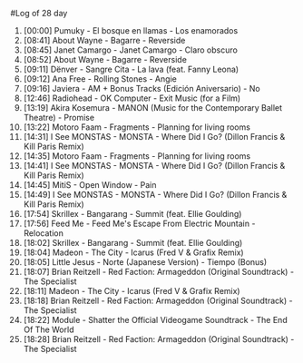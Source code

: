 #Log of 28 day

1. [00:00] Pumuky - El bosque en llamas - Los enamorados
1. [08:41] About Wayne - Bagarre - Reverside
1. [08:45] Janet Camargo - Janet Camargo - Claro obscuro
1. [08:52] About Wayne - Bagarre - Reverside
1. [09:11] Dënver - Sangre Cita - La lava (feat. Fanny Leona)
1. [09:12] Ana Free - Rolling Stones - Angie
1. [09:16] Javiera - AM + Bonus Tracks (Edición Aniversario) - No
1. [12:46] Radiohead - OK Computer - Exit Music (for a Film)
1. [13:19] Akira Kosemura - MANON (Music for the Contemporary Ballet Theatre) - Promise
1. [13:22] Motoro Faam - Fragments - Planning for living rooms
1. [14:31] I See MONSTAS - MONSTA - Where Did I Go? (Dillon Francis & Kill Paris Remix)
1. [14:35] Motoro Faam - Fragments - Planning for living rooms
1. [14:41] I See MONSTAS - MONSTA - Where Did I Go? (Dillon Francis & Kill Paris Remix)
1. [14:45] MitiS - Open Window - Pain
1. [14:49] I See MONSTAS - MONSTA - Where Did I Go? (Dillon Francis & Kill Paris Remix)
1. [17:54] Skrillex - Bangarang - Summit (feat. Ellie Goulding)
1. [17:56] Feed Me - Feed Me's Escape From Electric Mountain - Relocation
1. [18:02] Skrillex - Bangarang - Summit (feat. Ellie Goulding)
1. [18:04] Madeon - The City - Icarus (Fred V & Grafix Remix)
1. [18:05] Little Jesus - Norte (Japanese Version) - Tiempo (Bonus)
1. [18:07] Brian Reitzell - Red Faction: Armageddon (Original Soundtrack) - The Specialist
1. [18:11] Madeon - The City - Icarus (Fred V & Grafix Remix)
1. [18:18] Brian Reitzell - Red Faction: Armageddon (Original Soundtrack) - The Specialist
1. [18:22] Module - Shatter the Official Videogame Soundtrack - The End Of The World
1. [18:28] Brian Reitzell - Red Faction: Armageddon (Original Soundtrack) - The Specialist
